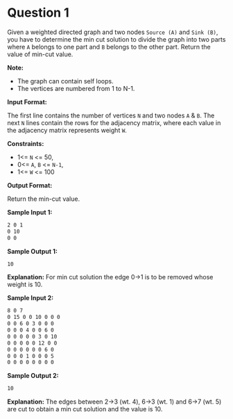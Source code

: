 # Question 1

Given a weighted directed graph and two nodes `Source (A)` and `Sink (B)`, you have to determine the min cut solution to divide the graph into two parts where `A` belongs to one part and `B` belongs to the other part. Return the value of min-cut value.

**Note:**

- The graph can contain self loops.
- The vertices are numbered from 1 to N-1.

**Input Format:**

The first line contains the number of vertices `N` and two nodes `A` & `B`. The next `N` lines contain the rows for the adjacency matrix, where each value in the adjacency matrix represents weight `W`.

**Constraints:**

- 1<= `N` <= 50,
- 0<= `A`, `B` <= `N-1`,
- 1<= `W` <= 100

**Output Format:**

Return the min-cut value.

**Sample Input 1:**

```bash
2 0 1
0 10
0 0
```

**Sample Output 1:**

```bash
10
```

**Explanation:**
For min cut solution the edge 0->1 is to be removed whose weight is 10.

**Sample Input 2:**

```bash
8 0 7
0 15 0 0 10 0 0 0
0 0 6 0 3 0 0 0
0 0 0 4 0 0 6 0
0 0 0 0 0 3 0 10
0 0 0 0 0 12 0 0
0 0 0 0 0 0 6 0
0 0 0 1 0 0 0 5
0 0 0 0 0 0 0 0
```

**Sample Output 2:**

```bash
10
```

**Explanation:**
The edges between 2->3 (wt. 4), 6->3 (wt. 1) and 6->7 (wt. 5) are cut to obtain a min cut solution and the value is 10.
